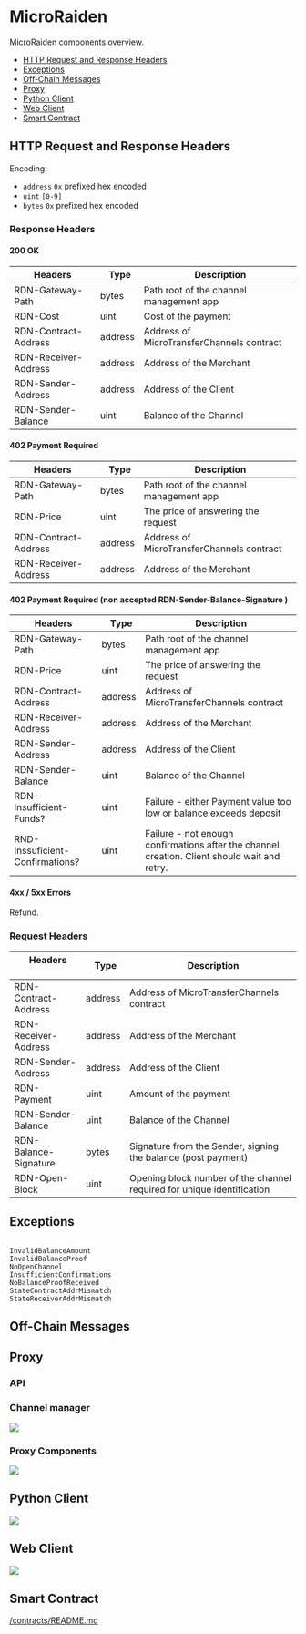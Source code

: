 # MicroRaiden

MicroRaiden components overview.

 * [HTTP Request and Response Headers](#http-request-and-response-headers)
 * [Exceptions](#exceptions)
 * [Off-Chain Messages](#off-chain-messages)
 * [Proxy](#proxy)
 * [Python Client](#python-client)
 * [Web Client](#web-client)
 * [Smart Contract](#smart-contract)

## HTTP Request and Response Headers

Encoding:
 * `address`	`0x` prefixed hex encoded
 * `uint`	`[0-9]`
 * `bytes`	`0x` prefixed hex encoded


### Response Headers


#### 200 OK


|        Headers        |   Type   |   Description                              |
| --------------------- | -------- | ------------------------------------------ |
|  RDN-Gateway-Path     | bytes    |  Path root of the channel management app   |
|  RDN-Cost             | uint     |  Cost of the payment                       |
|  RDN-Contract-Address | address  |  Address of MicroTransferChannels contract |
|  RDN-Receiver-Address | address  |  Address of the Merchant                   |
|  RDN-Sender-Address   | address  |  Address of the Client                     |
|  RDN-Sender-Balance   | uint     |  Balance of the Channel                    |



#### 402 Payment Required



|        Headers        |   Type   |   Description                              |
| --------------------- | -------- | ------------------------------------------ |
|  RDN-Gateway-Path     | bytes    |  Path root of the channel management app   |
|  RDN-Price            | uint     |  The price of answering the request        |
|  RDN-Contract-Address | address  |  Address of MicroTransferChannels contract |
|  RDN-Receiver-Address | address  |  Address of the Merchant                   |



#### 402 Payment Required (non accepted RDN-Sender-Balance-Signature )




|        Headers                  |   Type   |   Description                              |
| ---------------------           | -------- | ------------------------------------------ |
| RDN-Gateway-Path                | bytes    |  Path root of the channel management app   |
| RDN-Price                       | uint     |  The price of answering the request        |
| RDN-Contract-Address            | address  |  Address of MicroTransferChannels contract |
| RDN-Receiver-Address            | address  |  Address of the Merchant                   |
| RDN-Sender-Address              | address  |  Address of the Client                     |
| RDN-Sender-Balance              | uint     |  Balance of the Channel                    |
| RDN-Insufficient-Funds?         | uint     |  Failure - either Payment value too low or balance exceeds deposit|
| RND-Inssuficient-Confirmations? | uint     |  Failure - not enough confirmations after the channel creation. Client should wait and retry. |



#### 4xx / 5xx Errors

Refund.


### Request Headers



|        Headers        |   Type   |   Description                              |
| --------------------- | -------- | ------------------------------------------ |
| RDN-Contract-Address  | address  |  Address of MicroTransferChannels contract |
| RDN-Receiver-Address  | address  |  Address of the Merchant                   |
| RDN-Sender-Address    | address  |  Address of the Client                     |
| RDN-Payment           | uint     |  Amount of the payment                     |
| RDN-Sender-Balance    | uint     |  Balance of the Channel                    |
| RDN-Balance-Signature | bytes    |  Signature from the Sender, signing the balance (post payment) |
| RDN-Open-Block        | uint     |  Opening block number of the channel required for unique identification |



## Exceptions

```

InvalidBalanceAmount
InvalidBalanceProof
NoOpenChannel
InsufficientConfirmations
NoBalanceProofReceived
StateContractAddrMismatch
StateReceiverAddrMismatch

```

## Off-Chain Messages

<sequence diagram>


## Proxy

### API

### Channel manager

![](/docs/diagrams/ChannelManagerClass.png)

### Proxy Components

![](/docs/diagrams/PaywalledProxyClass.png)


## Python Client

![](/docs/diagrams/PythonClientClass.png)


## Web Client

![](/docs/diagrams/JSClientClass.png)


## Smart Contract

[/contracts/README.md](/contracts/README.md)
